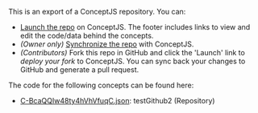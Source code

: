 This is an export of a ConceptJS repository. You can: 
- [Launch the repo](https://conceptjs.com/launch) on ConceptJS. The footer includes links to view and edit the code/data behind the concepts. 
- *(Owner only)* [Synchronize the repo](https://conceptjs/launch?mode=manage) with ConceptJS. 
- *(Contributors)* Fork this repo in GitHub and click the 'Launch' link to *deploy your fork* to ConceptJS. You can sync back your changes to GitHub and generate a pull request.

The code for the following concepts can be found here: 

- [C\-BcaQQIw48ty4hVhVfuqC.json](C-BcaQQIw48ty4hVhVfuqC.json): testGithub2 \(Repository\)
